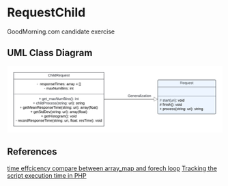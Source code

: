# RequestChild
GoodMorning.com candidate exercise


## UML Class Diagram
![uml diagram](uml_diagram.png)


## References
[time effcicency compare between array_map and forech loop](https://stackoverflow.com/questions/25481714/php-is-array-map-faster-than-foreach)
[Tracking the script execution time in PHP](https://www.php.net/manual/en/function.microtime.php)